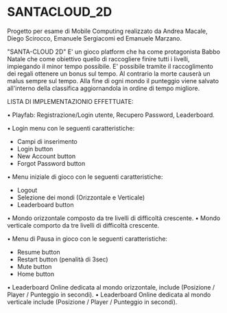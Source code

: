 # SANTACLOUD_2D
 Progetto per esame di Mobile Computing realizzato da Andrea Macale, Diego Scirocco, Emanuele Sergiacomi ed Emanuele Marzano.

 "SANTA-CLOUD 2D" E' un gioco platform che ha come protagonista Babbo Natale che come obiettivo quello di raccogliere finire tutti i livelli, 
 impiegando il minor tempo possibile. E' possibile tramite il raccoglimento dei regali ottenere un bonus sul tempo. Al contrario la morte causerà un
 malus sempre sul tempo. Alla fine di ogni mondo il punteggio viene salvato all'interno della classifica aggiornandola in ordine di tempo migliore.


 LISTA DI IMPLEMENTAZIONIO EFFETTUATE:
 
 • Playfab: Registrazione/Login utente, Recupero Password, Leaderboard.

  • Login menu con le seguenti caratteristiche:
   - Campi di inserimento
   - Login button
   - New Account button
   - Forgot Password button
 
 • Menu iniziale di gioco con le seguenti caratteristiche:
   - Logout
   - Selezione dei mondi (Orizzontale e Verticale)
   - Leaderboard button
 
 • Mondo orizzontale composto da tre livelli di difficoltà crescente.
 • Mondo verticale comporto da tre livelli di difficoltà crescente.

 • Menu di Pausa in gioco con le seguenti caratteristiche:
   - Resume button
   - Restart button (penalità di 3sec)
   - Mute button
   - Home button
 
  • Leaderboard Online dedicata al mondo orizzontale, include (Posizione / Player / Punteggio in secondi).
  • Leaderboard Online dedicata al mondo verticale include (Posizione / Player / Punteggio in secondi).

 


